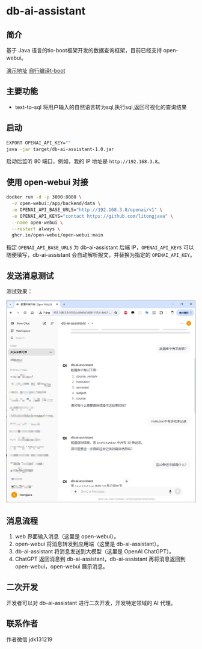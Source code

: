 # db-ai-assistant
## 简介
基于 Java 语言的tio-boot框架开发的数据查询框架，目前已经支持 open-webui。

[演示地址](https://www.bilibili.com/video/BV1i7421Z7cr/?vd_source=69e3cff470444b21e8c322dddec00def)
[自行编译t-boot](https://tio-boot.litongjava.com/zh/01_tio-boot%20%E7%AE%80%E4%BB%8B/06.html#%E5%AE%89%E8%A3%85-tio-%E4%BE%9D%E8%B5%96%E9%A1%B9)


## 主要功能

- text-to-sql 将用户输入的自然语言转为sql,执行sql,返回可视化的查询结果

## 启动

```sh
EXPORT OPENAI_API_KEY=""
java -jar target/db-ai-assistant-1.0.jar
```

启动后监听 80 端口，例如，我的 IP 地址是 `http://192.168.3.8`。

## 使用 open-webui 对接

```sh
docker run -d -p 3000:8080 \
  -v open-webui:/app/backend/data \
  -e OPENAI_API_BASE_URLS="http://192.168.3.8/openai/v1" \
  -e OPENAI_API_KEYS="contact https://github.com/litongjava" \
  --name open-webui \
  --restart always \
  ghcr.io/open-webui/open-webui:main
```

指定 `OPENAI_API_BASE_URLS` 为 db-ai-assistant 后端 IP，`OPENAI_API_KEYS` 可以随便填写，db-ai-assistant 会自动解析报文，并替换为指定的 `OPENAI_API_KEY`。

## 发送消息测试

测试效果：

![测试图片](readme_files/1.jpg)

## 消息流程

1. web 界面输入消息（这里是 open-webui）。
2. open-webui 将消息转发到应用端（这里是 db-ai-assistant）。
3. db-ai-assistant 将消息发送到大模型（这里是 OpenAI ChatGPT）。
4. ChatGPT 返回消息到 db-ai-assistant，db-ai-assistant 再将消息返回到 open-webui，open-webui 展示消息。

## 二次开发

开发者可以对 db-ai-assistant 进行二次开发，开发特定领域的 AI 代理。

## 联系作者
作者微信 jdk131219
